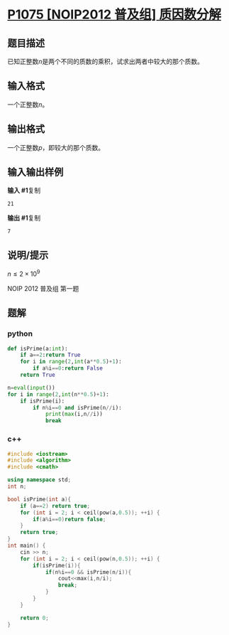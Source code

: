# [P1075 [NOIP2012 普及组] 质因数分解](https://www.luogu.com.cn/problem/P1075)

## 题目描述

已知正整数*n*是两个不同的质数的乘积，试求出两者中较大的那个质数。

## 输入格式

一个正整数*n*。

## 输出格式

一个正整数*p*，即较大的那个质数。

## 输入输出样例

**输入 #1**复制

```
21
```

**输出 #1**复制

```
7
```

## 说明/提示

$n\le 2\times 10^9$

NOIP 2012 普及组 第一题

## 题解

### python

```python
def isPrime(a:int):
    if a==2:return True
    for i in range(2,int(a**0.5)+1):
        if a%i==0:return False
    return True

n=eval(input())
for i in range(2,int(n**0.5)+1):
    if isPrime(i):
        if n%i==0 and isPrime(n//i):
            print(max(i,n//i))
            break
```

### c++

```cpp
#include <iostream>
#include <algorithm>
#include <cmath>

using namespace std;
int n;

bool isPrime(int a){
    if (a==2) return true;
    for (int i = 2; i < ceil(pow(a,0.5)); ++i) {
        if(a%i==0)return false;
    }
    return true;
}
int main() {
    cin >> n;
    for (int i = 2; i < ceil(pow(n,0.5)); ++i) {
        if(isPrime(i)){
            if(n%i==0 && isPrime(n/i)){
                cout<<max(i,n/i);
                break;
            }
        }
    }

    return 0;
}
```

